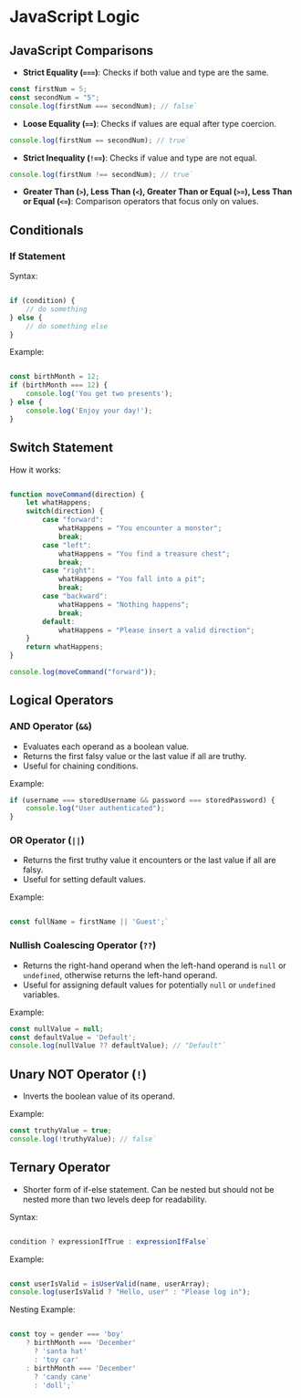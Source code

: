 
# JavaScript Logic

## JavaScript Comparisons

-   **Strict Equality (`===`)**: Checks if both value and type are the same.
    
```js
const firstNum = 5;
const secondNum = "5";
console.log(firstNum === secondNum); // false` 
  ```  
-   **Loose Equality (`==`)**: Checks if values are equal after type coercion.
    
```js
console.log(firstNum == secondNum); // true` 
```

-   **Strict Inequality (`!==`)**: Checks if value and type are not equal.
```js
console.log(firstNum !== secondNum); // true` 
```
    
-   **Greater Than (`>`), Less Than (`<`), Greater Than or Equal (`>=`), Less Than or Equal (`<=`)**: Comparison operators that focus only on values.
    

## Conditionals

### If Statement

Syntax:

```js

if (condition) {
    // do something
} else {
    // do something else
}
```
Example:

```js

const birthMonth = 12;
if (birthMonth === 12) {
    console.log('You get two presents');
} else {
    console.log('Enjoy your day!');
} 
```
## Switch Statement

How it works:

```js

function moveCommand(direction) {
    let whatHappens;
    switch(direction) {
        case "forward":
            whatHappens = "You encounter a monster";
            break;
        case "left":
            whatHappens = "You find a treasure chest";
            break;
        case "right":
            whatHappens = "You fall into a pit";
            break;
        case "backward":
            whatHappens = "Nothing happens";
            break;
        default:
            whatHappens = "Please insert a valid direction";
    }
    return whatHappens;
}

console.log(moveCommand("forward"));
```
## Logical Operators

### AND Operator (`&&`)

-   Evaluates each operand as a boolean value.
-   Returns the first falsy value or the last value if all are truthy.
-   Useful for chaining conditions.

Example:
```js
if (username === storedUsername && password === storedPassword) {
    console.log("User authenticated");
}
```
### OR Operator (`||`)

-   Returns the first truthy value it encounters or the last value if all are falsy.
-   Useful for setting default values.

Example:

```js

const fullName = firstName || 'Guest';` 
```

### Nullish Coalescing Operator (`??`)

-   Returns the right-hand operand when the left-hand operand is `null` or `undefined`, otherwise returns the left-hand operand.
-   Useful for assigning default values for potentially `null` or `undefined` variables.

Example:

```js
const nullValue = null;
const defaultValue = 'Default';
console.log(nullValue ?? defaultValue); // "Default"` 
```
## Unary NOT Operator (`!`)

-   Inverts the boolean value of its operand.

Example:

```js
const truthyValue = true;
console.log(!truthyValue); // false` 
```
## Ternary Operator

-   Shorter form of if-else statement. Can be nested but should not be nested more than two levels deep for readability.

Syntax:

```js

condition ? expressionIfTrue : expressionIfFalse` 
```
Example:

```js

const userIsValid = isUserValid(name, userArray);
console.log(userIsValid ? "Hello, user" : "Please log in");
```
Nesting Example:

```js

const toy = gender === 'boy'
    ? birthMonth === 'December'
      ? 'santa hat'
      : 'toy car'
    : birthMonth === 'December'
      ? 'candy cane'
      : 'doll';`
```
